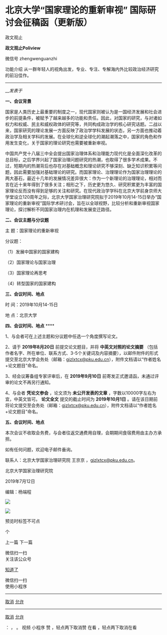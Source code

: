

#  北京大学“国家理论的重新审视” 国际研讨会征稿函（更新版）

政文观止  

**政文观止Poliview** 

微信号 zhengwenguanzhi

功能介绍 从一群年轻人的视角出发，专业、专注、专解海内外比较政治经济研究的前沿佳作。

____

___发表于_


  

  

**一、会议背景**  

国家是人类历史上最重要的制度之一，现代国家则被认为是一国经济发展和社会进步的前提条件，被赋予了越来越多的功能和责任。因此，对国家的研究，与对诸如权力和权威、民主和威权政体的研究等，共同构成政治学的核心研究话题。二战以来，国家研究的理论发展一方面反映了政治学学科发展的状态，另一方面也推动着政治学及相关学科的发展。在全球化和逆全球化的潮起潮落之中，国家的角色和作用发生变化，关于国家的理论研究也需要被重新审视。

  

中国共产党十八届三中全会提出国家治理体系和治理能力现代化是全面深化改革的总目标，之后学界兴起了国家治理问题研究的热潮，也取得了很多学术成果。不过，短期内的热潮背后也存在对基础概念和理论研究不够深刻、缺乏知识积累等问题，因此需要加强对基础理论的研究。而国家理论、治理理论作为国家治理理论的两大基石，最近十几年的发展情况差异很大：作为一个新理论的治理理论，相对而言在近十来年得到了很多关注；相形之下，历史更为悠久、研究积累更为丰富的国家理论反而没有得到足够的关注和研究。在现代政治学学科在北京大学前身京师大学堂设立120周年之际，北京大学国家治理研究院拟于2019年10月14-15日举办“国家理论的重新审视”国际学术研讨会，旨在以全球视野，比较分析和重新审视国家理论，探讨解析不同国家治理内在机理和发展变迁路径。

 **二、会议主题与分议题**  

主 题：国家理论的重新审视

分议题：

（1）发展中国家的国家建构

（2）国家理论与国家治理

（3）国家理论再思考

（4）转型国家的国家建构

  

 **三、会议时间、地点**  

  

时 间：2019年10月14-15日

地 点：北京大学

  

 **四、会议时间、地点** ****

  

1、与会者可在上述主题和分议题中任选一个角度撰写论文。

  

2、请于 **2019年8月20日** 前提交论文题目，并将 **中英文对照的论文摘要**
（包括作者名字、所在单位、联系方式、3-5个关键词及内容摘要），以邮件附件的形式提交至北京大学会务处（邮箱：gjzlxtcx@pku.edu.cn），附件文档请以“作者姓名+论文题目”命名。

  

3、经会议筹备组专家评审后，在 **2019年9月10日** 前寄发正式邀请函，未通过评审的论文不再另行通知。

  

4、与会者 **凭论文参会** ，论文须为 **未公开发表的文章** ，字数以10000字左右为宜，中英文皆可。 **论文全文** 提交的截止时间为
**2019年10月1日** 。请在该日期前将论文提交至会务处（邮箱：gjzlxtcx@pku.edu.cn），附件文档请以“作者姓名+论文题目”命名。

  

 **五、会议时间、地点**  

  

本次会议不收取会务费，与会者往返交通费用自理，会期期间食宿费用由主办方承担。

如有任何问题，欢迎电子邮件垂询。

联系人：北京大学国家治理研究院 王京京 ，gjzlxtcx@pku.edu.cn。

  

  

北京大学国家治理研究院

2019年7月12日

  

  

编辑：杨端程

![](/images/411/2.jpeg)

  

  

![](/images/411/3.jpeg)

  

预览时标签不可点



个

上一篇 下一篇



微信扫一扫  
关注该公众号

[知道了](javascript:;)

 微信扫一扫  
使用小程序

****

[取消](javascript:void\(0\);) [允许](javascript:void\(0\);)

****

[取消](javascript:void\(0\);) [允许](javascript:void\(0\);)

： ， 。 视频 小程序 赞 ，轻点两下取消赞 在看 ，轻点两下取消在看

